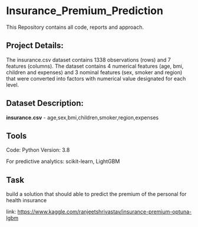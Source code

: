 # Insurance_Premium_Prediction

This Repository contains all code, reports and approach.

## Project Details:
The insurance.csv dataset contains 1338 observations (rows) and 7 features (columns). The dataset contains 4 numerical features (age, bmi, children and expenses) and 3 nominal features (sex, smoker and region) that were converted into factors with numerical value designated for each level.

## Dataset Description:
**insurance.csv** - age,sex,bmi,children,smoker,region,expenses

## Tools
Code: Python Version: 3.8

For predictive analytics: scikit-learn, LightGBM

## Task
build a solution that should able to predict the premium of the personal for health insurance

link: https://www.kaggle.com/ranjeetshrivastav/insurance-premium-optuna-lgbm
